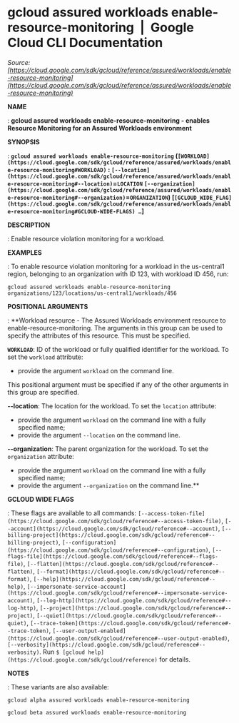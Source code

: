 # gcloud assured workloads enable-resource-monitoring  |  Google Cloud CLI Documentation

*Source: [https://cloud.google.com/sdk/gcloud/reference/assured/workloads/enable-resource-monitoring](https://cloud.google.com/sdk/gcloud/reference/assured/workloads/enable-resource-monitoring)*

**NAME**

: **gcloud assured workloads enable-resource-monitoring - enables Resource Monitoring for an Assured Workloads environment**

**SYNOPSIS**

: **`gcloud assured workloads enable-resource-monitoring` (`[WORKLOAD](https://cloud.google.com/sdk/gcloud/reference/assured/workloads/enable-resource-monitoring#WORKLOAD)` : `[--location](https://cloud.google.com/sdk/gcloud/reference/assured/workloads/enable-resource-monitoring#--location)`=`LOCATION` `[--organization](https://cloud.google.com/sdk/gcloud/reference/assured/workloads/enable-resource-monitoring#--organization)`=`ORGANIZATION`) [`[GCLOUD_WIDE_FLAG](https://cloud.google.com/sdk/gcloud/reference/assured/workloads/enable-resource-monitoring#GCLOUD-WIDE-FLAGS) …`]**

**DESCRIPTION**

: Enable resource violation monitoring for a workload.

**EXAMPLES**

: To enable resource violation monitoring for a workload in the us-central1
region, belonging to an organization with ID 123, with workload ID 456, run:

```
gcloud assured workloads enable-resource-monitoring organizations/123/locations/us-central1/workloads/456
```

**POSITIONAL ARGUMENTS**

: **Workload resource - The Assured Workloads environment resource to
enable-resource-monitoring. The arguments in this group can be used to specify
the attributes of this resource.
This must be specified.

**`WORKLOAD`**:
ID of the workload or fully qualified identifier for the workload.
To set the `workload` attribute:

- provide the argument `workload` on the command line.

This positional argument must be specified if any of the other arguments in this
group are specified.

**--location**:
The location for the workload.
To set the `location` attribute:

- provide the argument `workload` on the command line with a fully
specified name;
- provide the argument `--location` on the command line.

**--organization**:
The parent organization for the workload.
To set the `organization` attribute:

- provide the argument `workload` on the command line with a fully
specified name;
- provide the argument `--organization` on the command line.**

**GCLOUD WIDE FLAGS**

: These flags are available to all commands: `[--access-token-file](https://cloud.google.com/sdk/gcloud/reference#--access-token-file)`,
`[--account](https://cloud.google.com/sdk/gcloud/reference#--account)`, `[--billing-project](https://cloud.google.com/sdk/gcloud/reference#--billing-project)`,
`[--configuration](https://cloud.google.com/sdk/gcloud/reference#--configuration)`,
`[--flags-file](https://cloud.google.com/sdk/gcloud/reference#--flags-file)`,
`[--flatten](https://cloud.google.com/sdk/gcloud/reference#--flatten)`, `[--format](https://cloud.google.com/sdk/gcloud/reference#--format)`, `[--help](https://cloud.google.com/sdk/gcloud/reference#--help)`, `[--impersonate-service-account](https://cloud.google.com/sdk/gcloud/reference#--impersonate-service-account)`,
`[--log-http](https://cloud.google.com/sdk/gcloud/reference#--log-http)`,
`[--project](https://cloud.google.com/sdk/gcloud/reference#--project)`, `[--quiet](https://cloud.google.com/sdk/gcloud/reference#--quiet)`, `[--trace-token](https://cloud.google.com/sdk/gcloud/reference#--trace-token)`, `[--user-output-enabled](https://cloud.google.com/sdk/gcloud/reference#--user-output-enabled)`,
`[--verbosity](https://cloud.google.com/sdk/gcloud/reference#--verbosity)`.
Run `$ [gcloud help](https://cloud.google.com/sdk/gcloud/reference)` for details.

**NOTES**

: These variants are also available:

```
gcloud alpha assured workloads enable-resource-monitoring
```

```
gcloud beta assured workloads enable-resource-monitoring
```